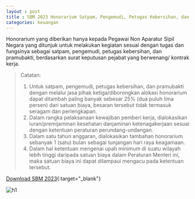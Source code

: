 ```yaml
---
layout : post
title : SBM 2023 Honorarium Satpam, Pengemudi, Petugas Kebersihan, dan Pramubakti
categories: keuangan
---
```


Honorarium yang diberikan hanya kepada Pegawai Non Aparatur Sipil Negara yang ditunjuk untuk melakukan kegiatan sesuai dengan tugas dan fungsinya sebagai satpam, pengemudi, petugas kebersihan, dan pramubakti, berdasarkan surat keputusan pejabat yang berwenang/ kontrak kerja.

> Catatan:
> 1. Untuk satpam, pengemudi, petugas kebersihan, dan pramubakti dengan melalui jasa pihak ketiga/diborongkan alokasi honorarium dapat ditambah paling banyak sebesar 25% (dua puluh lima persen) dari satuan biaya, besaran tersebut tidak termasuk seragam dan perlengkapan.
> 2. Dalam rangka pelaksanaan kewajiban pemberi kerja, dialokasikan iuran/premijaminan kesehatan danjaminan ketenagakerjaan sesuai dengan ketentuan peraturan perundang-undangan.
> 3. Dalam satu tahun anggaran, dialokasikan tambahan honorarium sebanyak 1 (satu) bulan sebagai tunjangan hari raya keagamaan.
> 4. Dalam hal ketentuan mengenai upah minimum di suatu wilayah lebih tinggi daripada satuan biaya dalam Peraturan Menteri ini, maka satuan biaya ini dapat dilampaui mengacu pada ketentuan tersebut.


[Download SBM 2023](https://firebasestorage.googleapis.com/v0/b/geotag-b7d33.appspot.com/o/SBM_2023.pdf?alt=media&token=228220bb-e660-47cd-bb6f-ef614ad11018){:target="_blank"}

![h1](https://firebasestorage.googleapis.com/v0/b/geotag-b7d33.appspot.com/o/SBM_2023_page-0019.jpg?alt=media&token=4d3f262e-a911-4987-b9b9-9163fb13f80e)